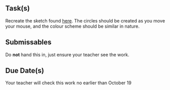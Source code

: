 
Task(s)
-------
Recreate the sketch found [here](http://mrseidel.com/images/Processing/3U/Exercise3_3U.gif).  The circles should be created as you move your mouse, and the colour scheme should be similar in nature.


Submissables
------------
Do **not** hand this in, just ensure your teacher see the work.


Due Date(s)
----------
Your teacher will check this work no earlier than October 19